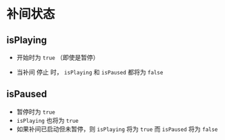 # 补间状态

## isPlaying

+ 开始时为 `true` （即使是暂停）

+ 当补间 停止 时， `isPlaying` 和 `isPaused` 都将为 `false`

## isPaused

+ 暂停时为 `true`
+ `isPlaying` 也将为 `true`
+  如果补间已启动但未暂停，则 `isPlaying` 将为 `true` 而 `isPaused` 将为 `false`
